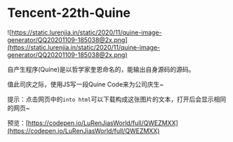 # Tencent-22th-Quine

![https://static.lurenjia.in/static/2020/11/quine-image-generator/QQ20201109-185038@2x.png](https://static.lurenjia.in/static/2020/11/quine-image-generator/QQ20201109-185038@2x.png)

自产生程序(Quine)是以哲学家奎恩命名的，能输出自身源码的源码。

值此司庆之际，使用JS写一段Quine Code来为公司庆生~

提示：点击网页中的`into html`可以下载构成这张图片的文本，打开后会显示相同的网页~

预览：[https://codepen.io/LuRenJiasWorld/full/QWEZMXX](https://codepen.io/LuRenJiasWorld/full/QWEZMXX)
